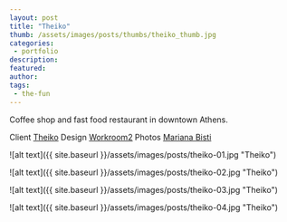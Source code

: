 ```yaml
---
layout: post
title: "Theiko"
thumb: /assets/images/posts/thumbs/theiko_thumb.jpg
categories:
 - portfolio
description:
featured:
author: 
tags:
 - the-fun
---
```


Coffee shop and fast food restaurant in downtown Athens.

<p class="credits">
    <span class="title">Client</span>
        <span class="contributor"><a href="https://www.facebook.com/theikogr/">Theiko</a></span>
    <span class="title">Design</span>
        <span class="contributor"><a href="http://www.workroom2.com/">Workroom2</a></span>
    <span class="title">Photos</span>
        <span class="contributor"><a href="https://www.marianabisti.com">Mariana Bisti</a></span>
</p>

![alt text]({{ site.baseurl }}/assets/images/posts/theiko-01.jpg "Theiko")

![alt text]({{ site.baseurl }}/assets/images/posts/theiko-02.jpg "Theiko")

![alt text]({{ site.baseurl }}/assets/images/posts/theiko-03.jpg "Theiko")

![alt text]({{ site.baseurl }}/assets/images/posts/theiko-04.jpg "Theiko")